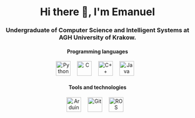 <h1 align="center">Hi there 👋, I'm Emanuel</h1>

<h3 align="center">Undergraduate of Computer Science and Intelligent Systems at <b>AGH University of Krakow</b>.</h3>

<h4 align="center">Programming languages</h4>

<div align="center">
  <img src="https://cdn.jsdelivr.net/gh/devicons/devicon/icons/python/python-original.svg" height="40" alt="Python"  />
  <img width="10" />
  <img src="https://skillicons.dev/icons?i=c" height="40" alt="C"  />
  <img width="10" />
  <img src="https://skillicons.dev/icons?i=cpp" height="40" alt="C++"  />
  <img width="10" />
  <img src="https://skillicons.dev/icons?i=java" height="40" alt="Java"  />
  <img width="10" />
</div>

<h4 align="center">Tools and technologies</h4>

<div align="center">
  <img src="https://skillicons.dev/icons?i=arduino" height="40" alt="Arduino"  />
  <img width="10" />
  <img src="https://skillicons.dev/icons?i=git" height="40" alt="Git"  />
  <img width="10" />
  <img src="https://skillicons.dev/icons?i=ros" height="40" alt="ROS"  />
  <img width="10" />
</div>

